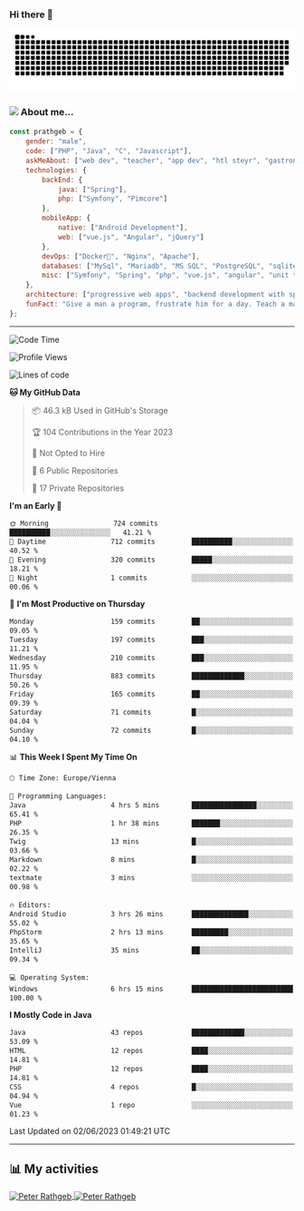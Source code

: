 ### Hi there 👋

<div align="center">
  <img  src="https://github.com/1999AZZAR/1999AZZAR/blob/main/resources/img/grid-snake.svg"
       alt="snake" />
</div>

### <img src="https://media.giphy.com/media/VgCDAzcKvsR6OM0uWg/giphy.gif" width="50"> About me...  

```javascript
const prathgeb = {
    gender: "male",
    code: ["PHP", "Java", "C", "Javascript"],
    askMeAbout: ["web dev", "teacher", "app dev", "htl steyr", "gastronaut"],
    technologies: {
        backEnd: {
            java: ["Spring"],
            php: ["Symfony", "Pimcore"]
        },
        mobileApp: {
            native: ["Android Development"],
            web: ["vue.js", "Angular", "jQuery"]
        },
        devOps: ["Docker🐳", "Nginx", "Apache"],
        databases: ["MySql", "Mariadb", "MS SQL", "PostgreSQL", "sqlite"],
        misc: ["Symfony", "Spring", "php", "vue.js", "angular", "unit testing", "ci/cd using github actions"]
    },
    architecture: ["progressive web apps", "backend development with spring", "backend development with symfony"],
    funFact: "Give a man a program, frustrate him for a day. Teach a man to program, frustrate him for a lifetime."
};
```

---
<!--START_SECTION:waka-->
![Code Time](http://img.shields.io/badge/Code%20Time-225%20hrs%2043%20mins-blue)

![Profile Views](http://img.shields.io/badge/Profile%20Views-0-blue)

![Lines of code](https://img.shields.io/badge/From%20Hello%20World%20I%27ve%20Written-2.5%20million%20lines%20of%20code-blue)

**🐱 My GitHub Data** 

> 📦 46.3 kB Used in GitHub's Storage 
 > 
> 🏆 104 Contributions in the Year 2023
 > 
> 🚫 Not Opted to Hire
 > 
> 📜 6 Public Repositories 
 > 
> 🔑 17 Private Repositories 
 > 
**I'm an Early 🐤** 

```text
🌞 Morning                724 commits         ██████████░░░░░░░░░░░░░░░   41.21 % 
🌆 Daytime                712 commits         ██████████░░░░░░░░░░░░░░░   40.52 % 
🌃 Evening                320 commits         █████░░░░░░░░░░░░░░░░░░░░   18.21 % 
🌙 Night                  1 commits           ░░░░░░░░░░░░░░░░░░░░░░░░░   00.06 % 
```
📅 **I'm Most Productive on Thursday** 

```text
Monday                   159 commits         ██░░░░░░░░░░░░░░░░░░░░░░░   09.05 % 
Tuesday                  197 commits         ███░░░░░░░░░░░░░░░░░░░░░░   11.21 % 
Wednesday                210 commits         ███░░░░░░░░░░░░░░░░░░░░░░   11.95 % 
Thursday                 883 commits         █████████████░░░░░░░░░░░░   50.26 % 
Friday                   165 commits         ██░░░░░░░░░░░░░░░░░░░░░░░   09.39 % 
Saturday                 71 commits          █░░░░░░░░░░░░░░░░░░░░░░░░   04.04 % 
Sunday                   72 commits          █░░░░░░░░░░░░░░░░░░░░░░░░   04.10 % 
```


📊 **This Week I Spent My Time On** 

```text
🕑︎ Time Zone: Europe/Vienna

💬 Programming Languages: 
Java                     4 hrs 5 mins        ████████████████░░░░░░░░░   65.41 % 
PHP                      1 hr 38 mins        ███████░░░░░░░░░░░░░░░░░░   26.35 % 
Twig                     13 mins             █░░░░░░░░░░░░░░░░░░░░░░░░   03.66 % 
Markdown                 8 mins              █░░░░░░░░░░░░░░░░░░░░░░░░   02.22 % 
textmate                 3 mins              ░░░░░░░░░░░░░░░░░░░░░░░░░   00.98 % 

🔥 Editors: 
Android Studio           3 hrs 26 mins       ██████████████░░░░░░░░░░░   55.02 % 
PhpStorm                 2 hrs 13 mins       █████████░░░░░░░░░░░░░░░░   35.65 % 
IntelliJ                 35 mins             ██░░░░░░░░░░░░░░░░░░░░░░░   09.34 % 

💻 Operating System: 
Windows                  6 hrs 15 mins       █████████████████████████   100.00 % 
```

**I Mostly Code in Java** 

```text
Java                     43 repos            █████████████░░░░░░░░░░░░   53.09 % 
HTML                     12 repos            ████░░░░░░░░░░░░░░░░░░░░░   14.81 % 
PHP                      12 repos            ████░░░░░░░░░░░░░░░░░░░░░   14.81 % 
CSS                      4 repos             █░░░░░░░░░░░░░░░░░░░░░░░░   04.94 % 
Vue                      1 repo              ░░░░░░░░░░░░░░░░░░░░░░░░░   01.23 % 
```




 Last Updated on 02/06/2023 01:49:21 UTC
<!--END_SECTION:waka-->

---
  ## 📊 My activities
  <a href="https://github.com/prathgeb">
    <img width=450 height=170 align="center" alt="Peter Rathgeb" src="https://github-readme-stats.vercel.app/api?username=prathgeb&include_all_commits=true&count_private=true&theme=midnight-purple&show_icons=true&bg_color=0D1117&hide_border=true" />
  </a>
  <a href="https://github.com/prathgeb">
    <img align="center" alt="Peter Rathgeb" src="https://github-readme-stats.vercel.app/api/top-langs/?username=prathgeb&include_all_commits=true&count_private=true&theme=midnight-purple&show_icons=true&layout=compact&bg_color=0D1117&hide_border=true" />
  </a>
